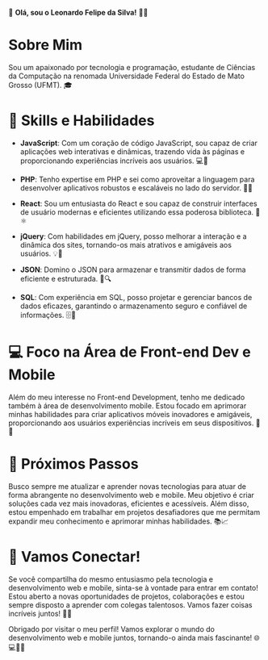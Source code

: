 👋 **Olá, sou o Leonardo Felipe da Silva!** 👨‍💻

# Sobre Mim

Sou um apaixonado por tecnologia e programação, estudante de Ciências da Computação na renomada Universidade Federal do Estado de Mato Grosso (UFMT). 🎓

# 🚀 Skills e Habilidades

- **JavaScript**: Com um coração de código JavaScript, sou capaz de criar aplicações web interativas e dinâmicas, trazendo vida às páginas e proporcionando experiências incríveis aos usuários. 💻🚀

- **PHP**: Tenho expertise em PHP e sei como aproveitar a linguagem para desenvolver aplicativos robustos e escaláveis no lado do servidor. 💪🌐

- **React**: Sou um entusiasta do React e sou capaz de construir interfaces de usuário modernas e eficientes utilizando essa poderosa biblioteca. 🚀⚛️

- **jQuery**: Com habilidades em jQuery, posso melhorar a interação e a dinâmica dos sites, tornando-os mais atrativos e amigáveis aos usuários. 💡🎯

- **JSON**: Domino o JSON para armazenar e transmitir dados de forma eficiente e estruturada. 📝🔍

- **SQL**: Com experiência em SQL, posso projetar e gerenciar bancos de dados eficazes, garantindo o armazenamento seguro e confiável de informações. 🗄️💾

# 💻 Foco na Área de Front-end Dev e Mobile

Além do meu interesse no Front-end Development, tenho me dedicado também à área de desenvolvimento mobile. Estou focado em aprimorar minhas habilidades para criar aplicativos móveis inovadores e amigáveis, proporcionando aos usuários experiências incríveis em seus dispositivos. 📱🌈

# 🌟 Próximos Passos

Busco sempre me atualizar e aprender novas tecnologias para atuar de forma abrangente no desenvolvimento web e mobile. Meu objetivo é criar soluções cada vez mais inovadoras, eficientes e acessíveis. Além disso, estou empenhado em trabalhar em projetos desafiadores que me permitam expandir meu conhecimento e aprimorar minhas habilidades. 📚📈

# 🎉 Vamos Conectar!

Se você compartilha do mesmo entusiasmo pela tecnologia e desenvolvimento web e mobile, sinta-se à vontade para entrar em contato! Estou aberto a novas oportunidades de projetos, colaborações e estou sempre disposto a aprender com colegas talentosos. Vamos fazer coisas incríveis juntos! 🤝🚀

Obrigado por visitar o meu perfil! Vamos explorar o mundo do desenvolvimento web e mobile juntos, tornando-o ainda mais fascinante! 🌐💻📱🎉